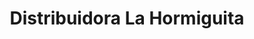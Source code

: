 ---
title: "Distribuidora La Hormiguita"
url: /apostoles/distribuidora-la-hormiguita/
shop: Lebensmittel
---